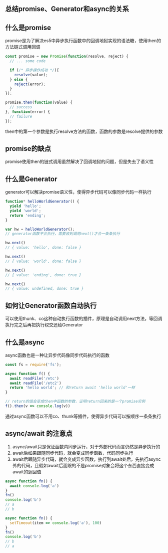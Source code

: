 ## 总结promise、Generator和async的关系

## 什么是promise
promise是为了解决es5中异步执行函数中的回调地狱实现的语法糖，使用then的方法链式调用回调
```js
const promise = new Promise(function(resolve, reject) {
  // ... some code

  if (/* 异步操作成功 */){
    resolve(value);
  } else {
    reject(error);
  }
});

promise.then(function(value) {
  // success
}, function(error) {
  // failure
});
```
then中的第一个参数是执行resolve方法的函数，函数的参数是resolve提供的参数

## promise的缺点
promise使用then的链式调用虽然解决了回调地狱的问题，但是失去了语义性

## 什么是Generator
generator可以解决promise语义性，使得异步代码可以像同步代码一样执行
```js
function* helloWorldGenerator() {
  yield 'hello';
  yield 'world';
  return 'ending';
}

var hw = helloWorldGenerator();
// generator函数不会执行，需要收到调用next()才会一条条执行

hw.next()
// { value: 'hello', done: false }

hw.next()
// { value: 'world', done: false }

hw.next()
// { value: 'ending', done: true }

hw.next()
// { value: undefined, done: true }
```

## 如何让Generator函数自动执行
可以使用thunk、co这种自动执行函数的插件，原理是自动调用next方法，等回调执行完之后再把执行权交还给Generator

## 什么是async
async函数也是一种让异步代码像同步代码执行的函数
```js
const fs = require('fs');

async function f() {
  await readFile('/etc')
  await readFile('/etc2')
  return 'hello world'; // 和return await 'hello world'一样
}

// return的值会变成then中函数的参数，证明return回来的是一个promise实例
f().then(v => console.log(v))
```
通过async函数可以不用co、thunk等插件，使得异步代码可以按顺序一条条执行

## async/await 的注意点
1. async/await只是保证函数内同步运行，对于外部代码而言仍然是异步执行的
2. await后如果跟随同步代码，就会变成同步函数，代码同步执行
3. await后跟随异步代码，就会变成异步函数，执行到await处后，先执行async外的代码，且假如await后面跟的不是promise对象会将这个东西直接变成await的返回值
```js
async function fn() {
  await console.log('a')
}
fn()
console.log('b')
// a
// b

async function fn() {
  setTimeout(item => console.log('a'), 100)
}
fn()
console.log('b')
// b
// a
```